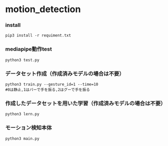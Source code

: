 # motion_detection

### install
```shell
pip3 install -r requiment.txt
```

### mediapipe動作test
```shell
python3 test.py
```

### データセット作成（作成済みモデルの場合は不要）
```shell
python3 train.py --gesture_id=1 --time=10
#0は静止,1はパーで手を振る,2はグーで手を振る
```

### 作成したデータセットを用いた学習（作成済みモデルの場合は不要）
```shell
python3 lern.py
```

### モーション検知本体
```shell
python3 main.py
```